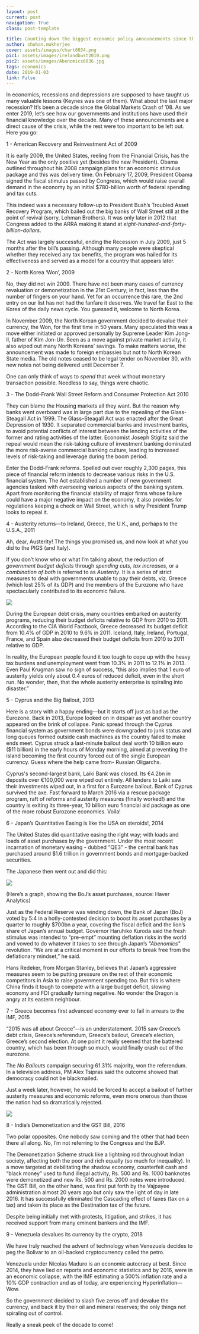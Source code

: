 ```yaml
---
layout: post
current: post
navigation: True
class: post-template

title: Counting down the biggest economic policy announcements since the Financial Crash
author: shohan.mukherjee
cover: assets/images/chart6034.png
pic1: assets/images/irelandbust2010.png
pic2: assets/images/Abenomics6036.jpg
tags: economics
date: 2019-01-03
link: False
---
```

In economics, recessions and depressions are supposed to have taught us many valuable lessons (Keynes was one of them). What about the last major recession? It’s been a decade since the Global Markets Crash of ’08. As we enter 2019, let’s see how our governments and institutions have used their financial knowledge over the decade. Many of these announcements are a direct cause of the crisis, while the rest were too important to be left out. Here you go:

1 - American Recovery and Reinvestment Act of 2009

It is early 2009, the United States, reeling from the Financial Crisis, has the New Year as the only positive yet (besides the new President). Obama outlined throughout his 2008 campaign plans for an economic stimulus package and this was delivery time. On February 17, 2009, President Obama signed the fiscal stimulus passed by Congress, which would raise overall demand in the economy by an initial $780-billion worth of federal spending and tax cuts.

This indeed was a necessary follow-up to President Bush’s Troubled Asset Recovery Program, which bailed out the big banks of Wall Street still at the point of revival (sorry, Lehman Brothers). It was only later in 2012 that Congress added to the ARRA making it stand at <i>eight-hundred-and-forty-billion-dollars</i>.

The Act was largely successful, ending the Recession in July 2009, just 5 months after the bill’s passing. Although many people were skeptical whether they received any tax benefits, the program was hailed for its effectiveness and served as a model for a country that appears later.

2 - North Korea ‘Won’, 2009

No, they did not win 2009. There have not been many cases of currency revaluation or demonetization in the 21st Century; in fact, less than the number of fingers on your hand. Yet for an occurrence this rare, the 2nd entry on our list has not had the fanfare it deserves. We travel far East to the Korea of the daily news cycle. You guessed it, welcome to North Korea.

In November 2009, the North Korean government decided to devalue their currency, the Won, for the first time in 50 years. Many speculated this was a move either initiated or approved personally by Supreme Leader Kim Jong-Il, father of Kim Jon-Un. Seen as a move against private market activity, it also wiped out many North Koreans’ savings. To make matters worse, the announcement was made to foreign embassies but not to North Korean State media. The old notes ceased to be legal tender on November 30, with new notes not being delivered until December 7.

One can only think of ways to <i>spend</i> that week without monetary transaction possible. Needless to say, things were chaotic.

3 - The Dodd-Frank Wall Street Reform and Consumer Protection Act 2010

They can blame the Housing markets all they want. But the reason why banks went overboard was in large part due to the repealing of the Glass-Steagall Act in 1999. The Glass–Steagall Act was enacted after the Great Depression of 1930. It separated commercial banks and investment banks, to avoid potential conflicts of interest between the lending activities of the former and rating activities of the latter. Economist Joseph Stiglitz said the repeal would mean the risk-taking culture of investment banking dominated the more risk-averse commercial banking culture, leading to increased levels of risk-taking and leverage during the boom period.

Enter the Dodd-Frank reforms. Spelled out over roughly 2,300 pages, this piece of financial reform intends to decrease various risks in the U.S. financial system. The Act established a number of new government agencies tasked with overseeing various aspects of the banking system. Apart from monitoring the financial stability of major firms whose failure could have a major negative impact on the economy, it also provides for regulations keeping a check on Wall Street, which is why President Trump looks to repeal it.

4 - Austerity returns—to Ireland, Greece, the U.K., and, perhaps to the U.S.A., 2011

Ah, dear, Austerity! The things you promised us, and now look at what you did to the PIGS (and Italy).

If you don’t know who or what I’m talking about, the reduction of <i>government budget deficits</i> through <i>spending cuts, tax increases,</i> or a <i>combination of both</i> is referred to as <em>Austerity</em>. It is a series of strict measures to deal with governments unable to pay their debts, viz. Greece (which lost 25% of its GDP) and the members of the Eurozone who have spectacularly contributed to its economic failure.

<img src="{{ site.baseurl }}{{ page.pic1 }}">

During the European debt crisis, many countries embarked on austerity programs, reducing their budget deficits relative to GDP from 2010 to 2011. According to the CIA World Factbook, Greece decreased its budget deficit from 10.4% of GDP in 2010 to 9.6% in 2011. Iceland, Italy, Ireland, Portugal, France, and Spain also decreased their budget deficits from 2010 to 2011 relative to GDP.

In reality, the European people found it too tough to cope up with the heavy tax burdens and unemployment went from 10.3% in 2011 to 12.1% in 2013. Even Paul Krugman saw no sign of success, “this also implies that 1 euro of austerity yields only about 0.4 euros of reduced deficit, even in the short run. No wonder, then, that the whole austerity enterprise is spiraling into disaster.”

5 - Cyprus and the Big Bailout, 2013

Here is a story with a happy ending―but it starts off just as bad as the Eurozone. Back in 2013, Europe looked on in despair as yet another country appeared on the brink of collapse. Panic spread through the Cyprus financial system as government bonds were downgraded to junk status and long queues formed outside cash machines as the country failed to make ends meet. Cyprus struck a last-minute bailout deal worth 10 billion euro ($11 billion) in the early hours of Monday morning, aimed at preventing the island becoming the first country forced out of the single European currency. Guess where the help came from- Russian Oligarchs.

Cyprus's second-largest bank, Laiki Bank was closed. Its €4.2bn in deposits over €100,000 were wiped out entirely. All lenders to Laiki saw their investments wiped out, in a first for a Eurozone bailout. Bank of Cyprus survived the axe. Fast forward to March 2016 via a rescue package program, raft of reforms and austerity measures (finally worked!)  and the country is exiting its three-year, 10 billion euro financial aid package as one of the more robust Eurozone economies. Voila!

6 - Japan’s Quantitative Easing is like the USA on steroids!,  2014

The United States did quantitative easing the right way; with loads and loads of asset purchases by the government. Under the most recent incarnation of monetary easing - dubbed "QE3" - the central bank has purchased around $1.6 trillion in government bonds and mortgage-backed securities.


The Japanese then went out and did this:  

<img src="{{ site.baseurl }}{{ page.pic2 }}">

(Here’s a graph, showing the BoJ’s asset purchases, source: Haver Analytics)

Just as the Federal Reserve was winding down, the Bank of Japan (BoJ) voted by 5:4 in a hotly-contested decision to boost its asset purchases by a quarter to roughly $700bn a year, covering the fiscal deficit and the lion’s share of Japan’s annual budget. Governor Haruhiko Kuroda said the fresh stimulus was intended to “pre-empt” mounting deflation risks in the world and vowed to do whatever it takes to see through Japan’s <i>"Abenomics"</i> revolution. “We are at a critical moment in our efforts to break free from the deflationary mindset,” he said.

Hans Redeker, from Morgan Stanley, believes that Japan’s aggressive measures seem to be putting pressure on the rest of their economic competitors in Asia to raise government spending too. But this is where China finds it tough to compete with a large budget deficit, slowing economy and FDI gradually turning negative. No wonder the Dragon is angry at its eastern neighbour.


7 - Greece becomes first advanced economy ever to fail in arrears to the IMF, 2015

“2015 was all about Greece”—is an understatement. 2015 saw Greece’s debt crisis, Greece’s referendum, Greece’s bailout, Greece’s election, Greece’s second election. At one point it really seemed that the battered country, which has been through so much, would finally crash out of the eurozone.

The <i>No Bailouts</i> campaign securing 61.31% majority, won the referendum. In a television address, PM Alex Tsipras said the outcome showed that democracy could not be blackmailed.

Just a week later, however, he would be forced to accept a bailout of further austerity measures and economic reforms, even more onerous than those the nation had so dramatically rejected.

<img src="{{ site.baseurl }}{{ page.cover }}">

8 - India’s Demonetization and the GST Bill, 2016

Two polar opposites. One nobody saw coming and the other that had been there all along. No, I’m not referring to the Congress and the BJP.

The Demonetization Scheme struck like a lightning rod throughout Indian society, affecting both the poor and rich equally (so much for inequality). In a move targeted at debilitating the shadow economy, counterfeit cash and “black money” used to fund illegal activity, Rs. 500 and Rs. 1000 banknotes were demonetized and new Rs. 500 and Rs. 2000 notes were introduced. The GST Bill, on the other hand, was first put forth by the Vajpayee administration almost 20 years ago but only saw the light of day in late 2016. It has successfully eliminated the Cascading effect of taxes (tax on a tax) and taken its place as the Destination tax of the future.

Despite being initially met with protests, litigation, and strikes, it has received support from many eminent bankers and the IMF.

9 - Venezuela devalues its currency by the crypto, 2018

We have truly reached the advent of technology when Venezuela decides to peg the Bolivar to an oil-backed cryptocurrency called the petro.

Venezuela under Nicolas Maduro is an economic autocracy at best. Since 2014, they have lied on reports and economic statistics and by 2016, were in an economic collapse, with the IMF estimating a 500% inflation rate and a 10% GDP contraction and as of today, are experiencing Hyperinflation—Wow.

So the government decided to slash five zeros off and devalue the currency, and back it by their oil and mineral reserves; the only things not spiraling out of control.

Really a sneak peek of the decade to come!
